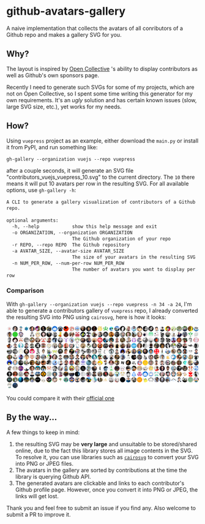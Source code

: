 # github-avatars-gallery

A naive implementation that collects the avatars of all conributors of a Github repo and makes a gallery SVG for you.

## Why?

The layout is inspired by [Open Collective](https://opencollective.com) 's ability to display contributors as well as Github's own sponsors page.

Recently I need to generate such SVGs for some of my projects, which are not on Open Collective, so I spent some time writing this generator for my own requirements. It's an _ugly_ solution and has certain known issues (slow, large SVG size, etc.), yet works for my needs.

## How?

Using `vuepress` project as an example, either download the `main.py` or install it from PyPI, and run something like:

```
gh-gallery --organization vuejs --repo vuepress
```

after a couple seconds, it will generate an SVG file "contributors_vuejs_vuepress_10.svg" to the current directory. The `10` there means it will put 10 avatars
per row in the resulting SVG. For all available options, use `gh-gallery -h`:

```
A CLI to generate a gallery visualization of contributors of a Github repo.

optional arguments:
  -h, --help            show this help message and exit
  -o ORGANIZATION, --organization ORGANIZATION
                        The Github organization of your repo
  -r REPO, --repo REPO  The Github repository
  -a AVATAR_SIZE, --avatar-size AVATAR_SIZE
                        The size of your avatars in the resulting SVG
  -n NUM_PER_ROW, --num-per-row NUM_PER_ROW
                        The number of avatars you want to display per row
```

### Comparison

With `gh-gallery --organization vuejs --repo vuepress -n 34 -a 24`, I'm
 able to generate a contributors gallery of `vuepress` repo,
I already converted the resulting SVG into PNG using `cairosvg`, here is how it looks:

![](./misc/contributors_vuejs_vuepress_34.png)

You could compare it with their [official one](https://github.com/vuejs/vuepress#code-contributors)

## By the way...

A few things to keep in mind:

1. the resulting SVG may be **very large** and unsuitable
to be stored/shared online, due to the fact this library stores all image contents in the SVG. To resolve it,
you can use libraries such as [`cairosvg`](https://cairosvg.org/documentation/) to convert your SVG into PNG or JPEG files.
2. The avatars in the gallery are sorted by contributions at the time
the library is querying Github API.
3. The generated avatars are clickable and links to each contributor's Github
profile page. However, once you convert it into PNG or JPEG, the links
will get lost.

Thank you and feel free to submit an issue if you find any. Also welcome to submit a PR to improve it.
